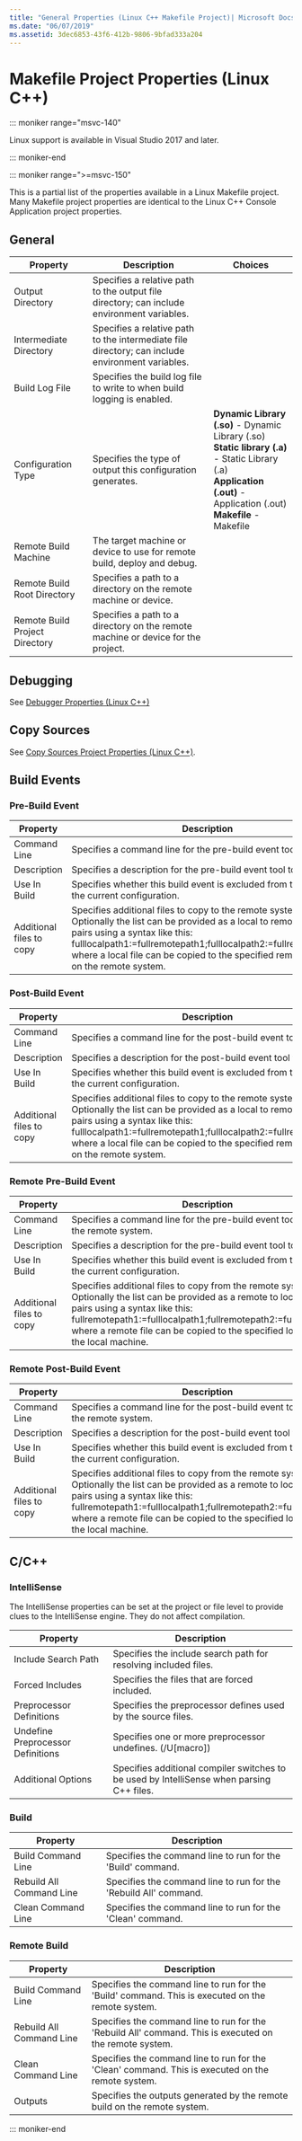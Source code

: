 ```yaml
---
title: "General Properties (Linux C++ Makefile Project)| Microsoft Docs"
ms.date: "06/07/2019"
ms.assetid: 3dec6853-43f6-412b-9806-9bfad333a204
---
```

# Makefile Project Properties (Linux C++)

::: moniker range="msvc-140"

Linux support is available in Visual Studio 2017 and later.

::: moniker-end

::: moniker range=">=msvc-150"

This is a partial list of the properties available in a Linux Makefile project. Many Makefile project properties are identical to the Linux C++ Console Application project properties.

## General

| Property | Description | Choices |
|--|--|--|
| Output Directory | Specifies a relative path to the output file directory; can include environment variables. |
| Intermediate Directory | Specifies a relative path to the intermediate file directory; can include environment variables. |
| Build Log File | Specifies the build log file to write to when build logging is enabled. |
| Configuration Type | Specifies the type of output this configuration generates. | **Dynamic Library (.so)** - Dynamic Library (.so)<br>**Static library (.a)** - Static Library (.a)<br>**Application (.out)** - Application (.out)<br>**Makefile** - Makefile<br> |
| Remote Build Machine | The target machine or device to use for remote build, deploy and debug. |
| Remote Build Root Directory | Specifies a path to a directory on the remote machine or device. |
| Remote Build Project Directory | Specifies a path to a directory on the remote machine or device for the project. |

## Debugging

See [Debugger Properties (Linux C++)](debugging-linux.md)

## Copy Sources

See [Copy Sources Project Properties (Linux C++)](copy-sources-project.md).

## Build Events

### Pre-Build Event

| Property | Description |
|--|--|
| Command Line | Specifies a command line for the pre-build event tool to run. |
| Description | Specifies a description for the pre-build event tool to display. |
| Use In Build | Specifies whether this build event is excluded from the build for the current configuration. |
| Additional files to copy | Specifies additional files to copy to the remote system. Optionally the list can be provided as a local to remote mapping pairs using a syntax like this: fulllocalpath1:=fullremotepath1;fulllocalpath2:=fullremotepath2, where a local file can be copied to the specified remote location on the remote system. |

### Post-Build Event

| Property | Description |
|--|--|
| Command Line | Specifies a command line for the post-build event tool to run. |
| Description | Specifies a description for the post-build event tool to display. |
| Use In Build | Specifies whether this build event is excluded from the build for the current configuration. |
| Additional files to copy | Specifies additional files to copy to the remote system. Optionally the list can be provided as a local to remote mapping pairs using a syntax like this: fulllocalpath1:=fullremotepath1;fulllocalpath2:=fullremotepath2, where a local file can be copied to the specified remote location on the remote system. |

### Remote Pre-Build Event

| Property | Description |
|--|--|
| Command Line | Specifies a command line for the pre-build event tool to run on the remote system. |
| Description | Specifies a description for the pre-build event tool to display. |
| Use In Build | Specifies whether this build event is excluded from the build for the current configuration. |
| Additional files to copy | Specifies additional files to copy from the remote system. Optionally the list can be provided as a remote to local mapping pairs using a syntax like this: fullremotepath1:=fulllocalpath1;fullremotepath2:=fulllocalpath2, where a remote file can be copied to the specified location on the local machine. |

### Remote Post-Build Event

| Property | Description |
|--|--|
| Command Line | Specifies a command line for the post-build event tool to run on the remote system. |
| Description | Specifies a description for the post-build event tool to display. |
| Use In Build | Specifies whether this build event is excluded from the build for the current configuration. |
| Additional files to copy | Specifies additional files to copy from the remote system. Optionally the list can be provided as a remote to local mapping pairs using a syntax like this: fullremotepath1:=fulllocalpath1;fullremotepath2:=fulllocalpath2, where a remote file can be copied to the specified location on the local machine. |

## C/C++

### IntelliSense

The IntelliSense properties can be set at the project or file level to provide clues to the IntelliSense engine. They do not affect compilation.

| Property | Description |
|--|--|
| Include Search Path | Specifies the include search path for resolving included files. |
| Forced Includes | Specifies the files that are forced included. |
| Preprocessor Definitions | Specifies the preprocessor defines used by the source files. |
| Undefine Preprocessor Definitions | Specifies one or more preprocessor undefines.     (/U[macro]) |
| Additional Options | Specifies additional compiler switches to be used by IntelliSense when parsing C++ files. |

### Build

| Property | Description |
|--|--|
| Build Command Line | Specifies the command line to run for the 'Build' command. |
| Rebuild All Command Line | Specifies the command line to run for the 'Rebuild All' command. |
| Clean Command Line | Specifies the command line to run for the 'Clean' command. |

### Remote Build

| Property | Description |
|--|--|
| Build Command Line | Specifies the command line to run for the 'Build' command. This is executed on the remote system. |
| Rebuild All Command Line | Specifies the command line to run for the 'Rebuild All' command. This is executed on the remote system. |
| Clean Command Line | Specifies the command line to run for the 'Clean' command. This is executed on the remote system. |
| Outputs | Specifies the outputs generated by the remote build on the remote system. |

::: moniker-end
